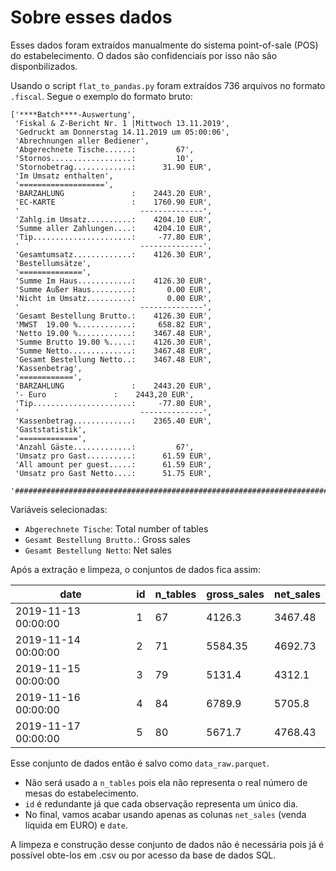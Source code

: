 # Sobre esses dados

Esses dados foram extraídos manualmente do sistema point-of-sale (POS) do estabelecimento. O dados são confidenciais por isso não são disponbilizados.

Usando o script `flat_to_pandas.py` foram extraídos 736 arquivos no formato `.fiscal`. Segue o exemplo do formato bruto:
```
['****Batch****-Auswertung',
 'Fiskal & Z-Bericht Nr. 1 |Mittwoch 13.11.2019',
 'Gedruckt am Donnerstag 14.11.2019 um 05:00:06',
 'Abrechnungen aller Bediener',
 'Abgerechnete Tische......:         67',
 'Stornos..................:         10',
 'Stornobetrag.............:      31.90 EUR',
 'Im Umsatz enthalten',
 '===================',
 'BARZAHLUNG               :    2443.20 EUR',
 'EC-KARTE                 :    1760.90 EUR',
 '                           --------------',
 'Zahlg.im Umsatz..........:    4204.10 EUR',
 'Summe aller Zahlungen....:    4204.10 EUR',
 'Tip......................:     -77.80 EUR',
 '                           --------------',
 'Gesamtumsatz.............:    4126.30 EUR',
 'Bestellumsätze',
 '==============',
 'Summe Im Haus............:    4126.30 EUR',
 'Summe Außer Haus.........:       0.00 EUR',
 'Nicht im Umsatz..........:       0.00 EUR',
 '                           --------------',
 'Gesamt Bestellung Brutto.:    4126.30 EUR',
 'MWST  19.00 %............:     658.82 EUR',
 'Netto 19.00 %............:    3467.48 EUR',
 'Summe Brutto 19.00 %.....:    4126.30 EUR',
 'Summe Netto..............:    3467.48 EUR',
 'Gesamt Bestellung Netto..:    3467.48 EUR',
 'Kassenbetrag',
 '============',
 'BARZAHLUNG               :    2443.20 EUR',
 '- Euro               :    2443,20 EUR',
 'Tip......................:     -77.80 EUR',
 '                           --------------',
 'Kassenbetrag.............:    2365.40 EUR',
 'Gaststatistik',
 '=============',
 'Anzahl Gäste.............:         67',
 'Umsatz pro Gast..........:      61.59 EUR',
 'All amount per guest.....:      61.59 EUR',
 'Umsatz pro Gast Netto....:      51.75 EUR',
 '################################################################################'
```
Variáveis selecionadas:
- `Abgerechnete Tische`: Total number of tables
- `Gesamt Bestellung Brutto.`: Gross sales
- `Gesamt Bestellung Netto`: Net sales

Após a extração e limpeza, o conjuntos de dados fica assim:

| date                |   id |   n_tables |   gross_sales |   net_sales |
|---------------------|------|------------|---------------|-------------|
| 2019-11-13 00:00:00 |    1 |         67 |       4126.3  |     3467.48 |
| 2019-11-14 00:00:00 |    2 |         71 |       5584.35 |     4692.73 |
| 2019-11-15 00:00:00 |    3 |         79 |       5131.4  |     4312.1  |
| 2019-11-16 00:00:00 |    4 |         84 |       6789.9  |     5705.8  |
| 2019-11-17 00:00:00 |    5 |         80 |       5671.7  |     4768.43 |

Esse conjunto de dados então é salvo como `data_raw.parquet`.

- Não será usado a `n_tables` pois ela não representa o real número de mesas do estabelecimento.
- `id` é redundante já que cada observação representa um único dia.
- No final, vamos acabar usando apenas as colunas `net_sales` (venda líquida em EURO) e `date`.

A limpeza e construção desse conjunto de dados não é necessária pois já é possível obte-los em .csv ou por acesso da base de dados SQL.
